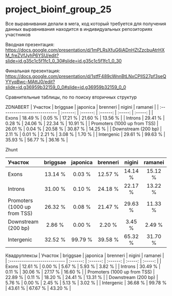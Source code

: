 # project_bioinf_group_25

Все выравнивания делали в мега, код который требуется для получения данных выравнивания находится в индивидуальных репозиториях участников

Вводная презентация: https://docs.google.com/presentation/d/1mPLRsXfuG6iADnHZtZzcbuAtrHXM_freZVfJyhP6YSU/edit?slide=id.g35c1c5f1fc1_0_30#slide=id.g35c1c5f1fc1_0_30

Финальная презентация: https://docs.google.com/presentation/d/1stfF489cWnnBtLNxCPIlS27pf3seQYYyqBwc-MAttJ0/edit?slide=id.g36959b32159_0_0#slide=id.g36959b32159_0_0

Сравнительные таблицы, по по поиску вторичных структур

ZDNABERT
| Участок                      | briggsae | japonica | brenneri |  nigini | ramanei |
| :--------------------------- | :------: | :------: | :------: | :-----: | :-----: |
| Exons                        |  18.49 % |  0.05 %  |  17.21 % | 21.60 % | 13.56 % |
| Introns                      |  29.41 % |  0.28 %  |  24.06 % | 22.34 % | 10.91 % |
| Promoters (1000 up from TSS) |  26.01 % |  0.04 %  |  20.58 % | 30.87 % | 14.25 % |
| Downstream (200 bp)          |  2.11 %  |  0.01 %  |  2.21 %  |  3.08 % |  1.70 % |
| Intergenic                   |  29.61 % |  99.63 % |  35.93 % | 56.77 % | 36.16 % |

Zhunt

| Участок                      | briggsae | japonica | brenneri |  nigini | ramanei |
| :--------------------------- | :------: | :------: | :------: | :-----: | :-----: |
| Exons                        |  13.14 % |  0.03 %  |  12.57 % | 14.14 % | 15.12 % |
| Introns                      |  31.00 % |  0.10 %  |  24.18 % | 22.17 % | 13.22 % |
| Promoters (1000 up from TSS) |  26.32 % |  0.08 %  |  21.47 % | 29.63 % | 11.33 % |
| Downstream (200 bp)          |  2.86 %  |  0.00 %  |  2.20 %  |  3.45 % |  2.49 % |
| Intergenic                   |  32.52 % |  99.79 % |  39.58 % | 65.32 % | 31.70 % |

Квадруплексы
| Участок                      | briggsae | japonica | brenneri |  nigini | ramanei |
| :--------------------------- | :------: | :------: | :------: | :-----: | :-----: |
| Exons                        |  12.61 % |  0.00 %  |  5.67 %  |  5.93 % |  3.82 % |
| Introns                      |  30.49 % |  0.11 %  |  30.06 % | 27.17 % | 16.60 % |
| Promoters (1000 up from TSS) |  22.89 % |  0.11 %  |  18.20 % | 24.41 % | 13.31 % |
| Downstream (200 bp)          |  5.76 %  |  0.00 %  |  2.45 %  |  5.13 % |  3.02 % |
| Intergenic                   |  36.68 % |  99.78 % |  43.61 % | 67.67 % | 43.20 % |
